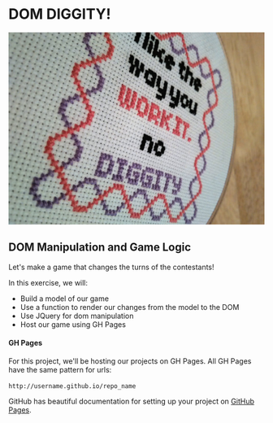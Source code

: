 # DOM DIGGITY!

![no diggity](assets/no_diggity.jpg)

## DOM Manipulation and Game Logic

Let's make a game that changes the turns of the contestants!

In this exercise, we will:

- Build a model of our game
- Use a function to render our changes from the model to the DOM
- Use JQuery for dom manipulation
- Host our game using GH Pages

#### GH Pages

For this project, we'll be hosting our projects on GH Pages. All GH Pages have
the same pattern for urls:

`http://username.github.io/repo_name`

GitHub has beautiful documentation for setting up your project on
[GitHub Pages](https://pages.github.com/).
